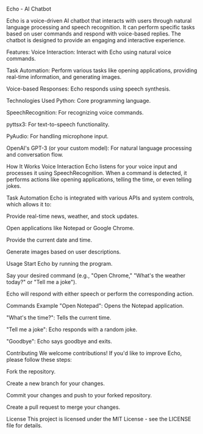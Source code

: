 Echo - AI Chatbot

Echo is a voice-driven AI chatbot that interacts with users through natural language processing and speech recognition. 
It can perform specific tasks based on user commands and respond with voice-based replies. 
The chatbot is designed to provide an engaging and interactive experience.

Features:
Voice Interaction: Interact with Echo using natural voice commands.

Task Automation: Perform various tasks like opening applications, providing real-time information, and generating images.

Voice-based Responses: Echo responds using speech synthesis.

Technologies Used
Python: Core programming language.

SpeechRecognition: For recognizing voice commands.

pyttsx3: For text-to-speech functionality.

PyAudio: For handling microphone input.

OpenAI's GPT-3 (or your custom model): For natural language processing and conversation flow.

How It Works
Voice Interaction
Echo listens for your voice input and processes it using SpeechRecognition. When a command is detected, it performs actions like opening applications, telling the time, or even telling jokes.

Task Automation
Echo is integrated with various APIs and system controls, which allows it to:

Provide real-time news, weather, and stock updates.

Open applications like Notepad or Google Chrome.

Provide the current date and time.

Generate images based on user descriptions.

Usage
Start Echo by running the program.

Say your desired command (e.g., "Open Chrome," "What's the weather today?" or "Tell me a joke").

Echo will respond with either speech or perform the corresponding action.

Commands Example
"Open Notepad": Opens the Notepad application.

"What's the time?": Tells the current time.

"Tell me a joke": Echo responds with a random joke.

"Goodbye": Echo says goodbye and exits.

Contributing
We welcome contributions! If you'd like to improve Echo, please follow these steps:

Fork the repository.

Create a new branch for your changes.

Commit your changes and push to your forked repository.

Create a pull request to merge your changes.

License
This project is licensed under the MIT License - see the LICENSE file for details.
